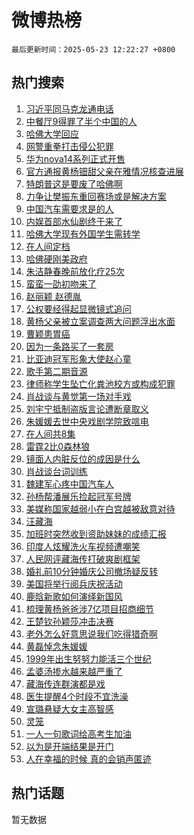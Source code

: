 # 微博热榜

`最后更新时间：2025-05-23 12:22:27 +0800`

## 热门搜索

1. [习近平同马克龙通电话](https://m.weibo.cn/search?containerid=100103type%3D1%26t%3D10%26q%3D%23%E4%B9%A0%E8%BF%91%E5%B9%B3%E5%90%8C%E9%A9%AC%E5%85%8B%E9%BE%99%E9%80%9A%E7%94%B5%E8%AF%9D%23&stream_entry_id=51&isnewpage=1&extparam=seat%3D1%26cate%3D10103%26dgr%3D0%26pos%3D0%26filter_type%3Drealtimehot%26stream_entry_id%3D51%26c_type%3D51%26q%3D%2523%25E4%25B9%25A0%25E8%25BF%2591%25E5%25B9%25B3%25E5%2590%258C%25E9%25A9%25AC%25E5%2585%258B%25E9%25BE%2599%25E9%2580%259A%25E7%2594%25B5%25E8%25AF%259D%2523%26display_time%3D1747974145%26pre_seqid%3D17479741457579234899271)
1. [中餐厅9得罪了半个中国的人](https://m.weibo.cn/search?containerid=100103type%3D1%26t%3D10%26q%3D%E4%B8%AD%E9%A4%90%E5%8E%859%E5%BE%97%E7%BD%AA%E4%BA%86%E5%8D%8A%E4%B8%AA%E4%B8%AD%E5%9B%BD%E7%9A%84%E4%BA%BA&stream_entry_id=31&isnewpage=1&extparam=seat%3D1%26cate%3D5001%26band_rank%3D1%26stream_entry_id%3D31%26realpos%3D1%26flag%3D1%26lcate%3D5001%26pos%3D0%26filter_type%3Drealtimehot%26dgr%3D0%26c_type%3D31%26q%3D%25E4%25B8%25AD%25E9%25A4%2590%25E5%258E%25859%25E5%25BE%2597%25E7%25BD%25AA%25E4%25BA%2586%25E5%258D%258A%25E4%25B8%25AA%25E4%25B8%25AD%25E5%259B%25BD%25E7%259A%2584%25E4%25BA%25BA%26display_time%3D1747974145%26pre_seqid%3D17479741457579234899271)
1. [哈佛大学回应](https://m.weibo.cn/search?containerid=100103type%3D1%26t%3D10%26q%3D%23%E5%93%88%E4%BD%9B%E5%A4%A7%E5%AD%A6%E5%9B%9E%E5%BA%94%23&stream_entry_id=31&isnewpage=1&extparam=seat%3D1%26cate%3D5001%26band_rank%3D2%26stream_entry_id%3D31%26realpos%3D2%26flag%3D2%26lcate%3D5001%26pos%3D1%26filter_type%3Drealtimehot%26dgr%3D0%26c_type%3D31%26q%3D%2523%25E5%2593%2588%25E4%25BD%259B%25E5%25A4%25A7%25E5%25AD%25A6%25E5%259B%259E%25E5%25BA%2594%2523%26display_time%3D1747974145%26pre_seqid%3D17479741457579234899271)
1. [网警重拳打击侵公犯罪](https://m.weibo.cn/search?containerid=100103type%3D1%26t%3D10%26q%3D%23%E7%BD%91%E8%AD%A6%E9%87%8D%E6%8B%B3%E6%89%93%E5%87%BB%E4%BE%B5%E5%85%AC%E7%8A%AF%E7%BD%AA%23&stream_entry_id=31&isnewpage=1&extparam=seat%3D1%26cate%3D5001%26band_rank%3D3%26stream_entry_id%3D31%26realpos%3D3%26flag%3D0%26lcate%3D5001%26pos%3D2%26filter_type%3Drealtimehot%26dgr%3D0%26c_type%3D31%26q%3D%2523%25E7%25BD%2591%25E8%25AD%25A6%25E9%2587%258D%25E6%258B%25B3%25E6%2589%2593%25E5%2587%25BB%25E4%25BE%25B5%25E5%2585%25AC%25E7%258A%25AF%25E7%25BD%25AA%2523%26display_time%3D1747974145%26pre_seqid%3D17479741457579234899271)
1. [华为nova14系列正式开售](https://m.weibo.cn/search?containerid=100103type%3D1%26t%3D10%26q%3D%23%E5%8D%8E%E4%B8%BAnova14%E7%B3%BB%E5%88%97%E6%AD%A3%E5%BC%8F%E5%BC%80%E5%94%AE%23&stream_entry_id=31&isnewpage=1&extparam=seat%3D1%26cate%3D5001%26band_rank%3D4%26adid%3D287283%26stream_entry_id%3D31%26is_ad_pos%3D1%26topic_ad%3D1%26lcate%3D5001%26pos%3D3%26filter_type%3Drealtimehot%26dgr%3D0%26c_type%3D31%26q%3D%2523%25E5%258D%258E%25E4%25B8%25BAnova14%25E7%25B3%25BB%25E5%2588%2597%25E6%25AD%25A3%25E5%25BC%258F%25E5%25BC%2580%25E5%2594%25AE%2523%26display_time%3D1747974145%26pre_seqid%3D17479741457579234899271)
1. [官方通报黄杨钿甜父亲在雅情况核查进展](https://m.weibo.cn/search?containerid=100103type%3D1%26t%3D10%26q%3D%23%E5%AE%98%E6%96%B9%E9%80%9A%E6%8A%A5%E9%BB%84%E6%9D%A8%E9%92%BF%E7%94%9C%E7%88%B6%E4%BA%B2%E5%9C%A8%E9%9B%85%E6%83%85%E5%86%B5%E6%A0%B8%E6%9F%A5%E8%BF%9B%E5%B1%95%23&stream_entry_id=31&isnewpage=1&extparam=seat%3D1%26cate%3D5001%26band_rank%3D4%26stream_entry_id%3D31%26realpos%3D4%26flag%3D16%26lcate%3D5001%26pos%3D4%26filter_type%3Drealtimehot%26dgr%3D0%26c_type%3D31%26q%3D%2523%25E5%25AE%2598%25E6%2596%25B9%25E9%2580%259A%25E6%258A%25A5%25E9%25BB%2584%25E6%259D%25A8%25E9%2592%25BF%25E7%2594%259C%25E7%2588%25B6%25E4%25BA%25B2%25E5%259C%25A8%25E9%259B%2585%25E6%2583%2585%25E5%2586%25B5%25E6%25A0%25B8%25E6%259F%25A5%25E8%25BF%259B%25E5%25B1%2595%2523%26display_time%3D1747974145%26pre_seqid%3D17479741457579234899271)
1. [特朗普这是要废了哈佛啊](https://m.weibo.cn/search?containerid=100103type%3D1%26t%3D10%26q%3D%23%E7%89%B9%E6%9C%97%E6%99%AE%E8%BF%99%E6%98%AF%E8%A6%81%E5%BA%9F%E4%BA%86%E5%93%88%E4%BD%9B%E5%95%8A%23&stream_entry_id=31&isnewpage=1&extparam=seat%3D1%26cate%3D5001%26band_rank%3D5%26stream_entry_id%3D31%26realpos%3D5%26flag%3D0%26lcate%3D5001%26pos%3D5%26filter_type%3Drealtimehot%26dgr%3D0%26c_type%3D31%26q%3D%2523%25E7%2589%25B9%25E6%259C%2597%25E6%2599%25AE%25E8%25BF%2599%25E6%2598%25AF%25E8%25A6%2581%25E5%25BA%259F%25E4%25BA%2586%25E5%2593%2588%25E4%25BD%259B%25E5%2595%258A%2523%26display_time%3D1747974145%26pre_seqid%3D17479741457579234899271)
1. [力争让樊振东重回赛场或是解决方案](https://m.weibo.cn/search?containerid=100103type%3D1%26t%3D10%26q%3D%23%E5%8A%9B%E4%BA%89%E8%AE%A9%E6%A8%8A%E6%8C%AF%E4%B8%9C%E9%87%8D%E5%9B%9E%E8%B5%9B%E5%9C%BA%E6%88%96%E6%98%AF%E8%A7%A3%E5%86%B3%E6%96%B9%E6%A1%88%23&stream_entry_id=31&isnewpage=1&extparam=seat%3D1%26cate%3D5001%26band_rank%3D6%26stream_entry_id%3D31%26realpos%3D6%26flag%3D0%26lcate%3D5001%26pos%3D6%26filter_type%3Drealtimehot%26dgr%3D0%26c_type%3D31%26q%3D%2523%25E5%258A%259B%25E4%25BA%2589%25E8%25AE%25A9%25E6%25A8%258A%25E6%258C%25AF%25E4%25B8%259C%25E9%2587%258D%25E5%259B%259E%25E8%25B5%259B%25E5%259C%25BA%25E6%2588%2596%25E6%2598%25AF%25E8%25A7%25A3%25E5%2586%25B3%25E6%2596%25B9%25E6%25A1%2588%2523%26display_time%3D1747974145%26pre_seqid%3D17479741457579234899271)
1. [中国汽车需要求是的人](https://m.weibo.cn/search?containerid=100103type%3D1%26t%3D10%26q%3D%23%E4%B8%AD%E5%9B%BD%E6%B1%BD%E8%BD%A6%E9%9C%80%E8%A6%81%E6%B1%82%E6%98%AF%E7%9A%84%E4%BA%BA%23&stream_entry_id=31&isnewpage=1&extparam=seat%3D1%26cate%3D5001%26band_rank%3D7%26adid%3D287331%26stream_entry_id%3D31%26is_ad_pos%3D1%26topic_ad%3D1%26lcate%3D5001%26pos%3D7%26filter_type%3Drealtimehot%26dgr%3D0%26c_type%3D31%26q%3D%2523%25E4%25B8%25AD%25E5%259B%25BD%25E6%25B1%25BD%25E8%25BD%25A6%25E9%259C%2580%25E8%25A6%2581%25E6%25B1%2582%25E6%2598%25AF%25E7%259A%2584%25E4%25BA%25BA%2523%26display_time%3D1747974145%26pre_seqid%3D17479741457579234899271)
1. [内娱首部水仙剧终于来了](https://m.weibo.cn/search?containerid=100103type%3D1%26t%3D10%26q%3D%E5%86%85%E5%A8%B1%E9%A6%96%E9%83%A8%E6%B0%B4%E4%BB%99%E5%89%A7%E7%BB%88%E4%BA%8E%E6%9D%A5%E4%BA%86&stream_entry_id=31&isnewpage=1&extparam=seat%3D1%26cate%3D5001%26band_rank%3D7%26stream_entry_id%3D31%26realpos%3D7%26flag%3D1%26lcate%3D5001%26pos%3D8%26filter_type%3Drealtimehot%26dgr%3D0%26c_type%3D31%26q%3D%25E5%2586%2585%25E5%25A8%25B1%25E9%25A6%2596%25E9%2583%25A8%25E6%25B0%25B4%25E4%25BB%2599%25E5%2589%25A7%25E7%25BB%2588%25E4%25BA%258E%25E6%259D%25A5%25E4%25BA%2586%26display_time%3D1747974145%26pre_seqid%3D17479741457579234899271)
1. [哈佛大学现有外国学生需转学](https://m.weibo.cn/search?containerid=100103type%3D1%26t%3D10%26q%3D%23%E5%93%88%E4%BD%9B%E5%A4%A7%E5%AD%A6%E7%8E%B0%E6%9C%89%E5%A4%96%E5%9B%BD%E5%AD%A6%E7%94%9F%E9%9C%80%E8%BD%AC%E5%AD%A6%23&stream_entry_id=31&isnewpage=1&extparam=seat%3D1%26cate%3D5001%26band_rank%3D8%26stream_entry_id%3D31%26realpos%3D8%26flag%3D0%26lcate%3D5001%26pos%3D9%26filter_type%3Drealtimehot%26dgr%3D0%26c_type%3D31%26q%3D%2523%25E5%2593%2588%25E4%25BD%259B%25E5%25A4%25A7%25E5%25AD%25A6%25E7%258E%25B0%25E6%259C%2589%25E5%25A4%2596%25E5%259B%25BD%25E5%25AD%25A6%25E7%2594%259F%25E9%259C%2580%25E8%25BD%25AC%25E5%25AD%25A6%2523%26display_time%3D1747974145%26pre_seqid%3D17479741457579234899271)
1. [在人间定档](https://m.weibo.cn/search?containerid=100103type%3D1%26t%3D10%26q%3D%23%E5%9C%A8%E4%BA%BA%E9%97%B4%E5%AE%9A%E6%A1%A3%23&stream_entry_id=31&isnewpage=1&extparam=seat%3D1%26cate%3D5001%26band_rank%3D9%26stream_entry_id%3D31%26realpos%3D9%26flag%3D16%26lcate%3D5001%26pos%3D10%26filter_type%3Drealtimehot%26dgr%3D0%26c_type%3D31%26q%3D%2523%25E5%259C%25A8%25E4%25BA%25BA%25E9%2597%25B4%25E5%25AE%259A%25E6%25A1%25A3%2523%26display_time%3D1747974145%26pre_seqid%3D17479741457579234899271)
1. [哈佛硬刚美政府](https://m.weibo.cn/search?containerid=100103type%3D1%26t%3D10%26q%3D%23%E5%93%88%E4%BD%9B%E7%A1%AC%E5%88%9A%E7%BE%8E%E6%94%BF%E5%BA%9C%23&stream_entry_id=31&isnewpage=1&extparam=seat%3D1%26cate%3D5001%26band_rank%3D10%26stream_entry_id%3D31%26realpos%3D10%26flag%3D1%26lcate%3D5001%26pos%3D11%26filter_type%3Drealtimehot%26dgr%3D0%26c_type%3D31%26q%3D%2523%25E5%2593%2588%25E4%25BD%259B%25E7%25A1%25AC%25E5%2588%259A%25E7%25BE%258E%25E6%2594%25BF%25E5%25BA%259C%2523%26display_time%3D1747974145%26pre_seqid%3D17479741457579234899271)
1. [朱洁静春晚前放化疗25次](https://m.weibo.cn/search?containerid=100103type%3D1%26t%3D10%26q%3D%E6%9C%B1%E6%B4%81%E9%9D%99%E6%98%A5%E6%99%9A%E5%89%8D%E6%94%BE%E5%8C%96%E7%96%9725%E6%AC%A1&stream_entry_id=31&isnewpage=1&extparam=seat%3D1%26cate%3D5001%26band_rank%3D11%26stream_entry_id%3D31%26realpos%3D11%26flag%3D1%26lcate%3D5001%26pos%3D12%26filter_type%3Drealtimehot%26dgr%3D0%26c_type%3D31%26q%3D%25E6%259C%25B1%25E6%25B4%2581%25E9%259D%2599%25E6%2598%25A5%25E6%2599%259A%25E5%2589%258D%25E6%2594%25BE%25E5%258C%2596%25E7%2596%259725%25E6%25AC%25A1%26display_time%3D1747974145%26pre_seqid%3D17479741457579234899271)
1. [蛮蛮一劭初吻来了](https://m.weibo.cn/search?containerid=100103type%3D1%26t%3D10%26q%3D%E8%9B%AE%E8%9B%AE%E4%B8%80%E5%8A%AD%E5%88%9D%E5%90%BB%E6%9D%A5%E4%BA%86&stream_entry_id=31&isnewpage=1&extparam=seat%3D1%26cate%3D5001%26band_rank%3D12%26stream_entry_id%3D31%26realpos%3D12%26flag%3D1%26lcate%3D5001%26pos%3D13%26filter_type%3Drealtimehot%26dgr%3D0%26c_type%3D31%26q%3D%25E8%259B%25AE%25E8%259B%25AE%25E4%25B8%2580%25E5%258A%25AD%25E5%2588%259D%25E5%2590%25BB%25E6%259D%25A5%25E4%25BA%2586%26display_time%3D1747974145%26pre_seqid%3D17479741457579234899271)
1. [赵丽颖 赵德胤](https://m.weibo.cn/search?containerid=100103type%3D1%26t%3D10%26q%3D%E8%B5%B5%E4%B8%BD%E9%A2%96+%E8%B5%B5%E5%BE%B7%E8%83%A4&stream_entry_id=31&isnewpage=1&extparam=seat%3D1%26cate%3D5001%26band_rank%3D13%26stream_entry_id%3D31%26realpos%3D13%26flag%3D0%26lcate%3D5001%26pos%3D14%26filter_type%3Drealtimehot%26dgr%3D0%26c_type%3D31%26q%3D%25E8%25B5%25B5%25E4%25B8%25BD%25E9%25A2%2596%2520%25E8%25B5%25B5%25E5%25BE%25B7%25E8%2583%25A4%26display_time%3D1747974145%26pre_seqid%3D17479741457579234899271)
1. [公权要经得起显微镜式追问](https://m.weibo.cn/search?containerid=100103type%3D1%26t%3D10%26q%3D%23%E5%85%AC%E6%9D%83%E8%A6%81%E7%BB%8F%E5%BE%97%E8%B5%B7%E6%98%BE%E5%BE%AE%E9%95%9C%E5%BC%8F%E8%BF%BD%E9%97%AE%23&stream_entry_id=31&isnewpage=1&extparam=seat%3D1%26cate%3D5001%26band_rank%3D14%26stream_entry_id%3D31%26realpos%3D14%26flag%3D1%26lcate%3D5001%26pos%3D15%26filter_type%3Drealtimehot%26dgr%3D0%26c_type%3D31%26q%3D%2523%25E5%2585%25AC%25E6%259D%2583%25E8%25A6%2581%25E7%25BB%258F%25E5%25BE%2597%25E8%25B5%25B7%25E6%2598%25BE%25E5%25BE%25AE%25E9%2595%259C%25E5%25BC%258F%25E8%25BF%25BD%25E9%2597%25AE%2523%26display_time%3D1747974145%26pre_seqid%3D17479741457579234899271)
1. [黄杨父亲被立案调查两大问题浮出水面](https://m.weibo.cn/search?containerid=100103type%3D1%26t%3D10%26q%3D%23%E9%BB%84%E6%9D%A8%E7%88%B6%E4%BA%B2%E8%A2%AB%E7%AB%8B%E6%A1%88%E8%B0%83%E6%9F%A5%E4%B8%A4%E5%A4%A7%E9%97%AE%E9%A2%98%E6%B5%AE%E5%87%BA%E6%B0%B4%E9%9D%A2%23&stream_entry_id=31&isnewpage=1&extparam=seat%3D1%26cate%3D5001%26band_rank%3D15%26stream_entry_id%3D31%26realpos%3D15%26flag%3D1%26lcate%3D5001%26pos%3D16%26filter_type%3Drealtimehot%26dgr%3D0%26c_type%3D31%26q%3D%2523%25E9%25BB%2584%25E6%259D%25A8%25E7%2588%25B6%25E4%25BA%25B2%25E8%25A2%25AB%25E7%25AB%258B%25E6%25A1%2588%25E8%25B0%2583%25E6%259F%25A5%25E4%25B8%25A4%25E5%25A4%25A7%25E9%2597%25AE%25E9%25A2%2598%25E6%25B5%25AE%25E5%2587%25BA%25E6%25B0%25B4%25E9%259D%25A2%2523%26display_time%3D1747974145%26pre_seqid%3D17479741457579234899271)
1. [曹颖患胃癌](https://m.weibo.cn/search?containerid=100103type%3D1%26t%3D10%26q%3D%23%E6%9B%B9%E9%A2%96%E6%82%A3%E8%83%83%E7%99%8C%23&stream_entry_id=31&isnewpage=1&extparam=seat%3D1%26cate%3D5001%26band_rank%3D16%26stream_entry_id%3D31%26realpos%3D16%26flag%3D2%26lcate%3D5001%26pos%3D17%26filter_type%3Drealtimehot%26dgr%3D0%26c_type%3D31%26q%3D%2523%25E6%259B%25B9%25E9%25A2%2596%25E6%2582%25A3%25E8%2583%2583%25E7%2599%258C%2523%26display_time%3D1747974145%26pre_seqid%3D17479741457579234899271)
1. [因为一条路买了一套房](https://m.weibo.cn/search?containerid=100103type%3D1%26t%3D10%26q%3D%E5%9B%A0%E4%B8%BA%E4%B8%80%E6%9D%A1%E8%B7%AF%E4%B9%B0%E4%BA%86%E4%B8%80%E5%A5%97%E6%88%BF&stream_entry_id=31&isnewpage=1&extparam=seat%3D1%26cate%3D5001%26band_rank%3D17%26stream_entry_id%3D31%26realpos%3D17%26flag%3D0%26lcate%3D5001%26pos%3D18%26filter_type%3Drealtimehot%26dgr%3D0%26c_type%3D31%26q%3D%25E5%259B%25A0%25E4%25B8%25BA%25E4%25B8%2580%25E6%259D%25A1%25E8%25B7%25AF%25E4%25B9%25B0%25E4%25BA%2586%25E4%25B8%2580%25E5%25A5%2597%25E6%2588%25BF%26display_time%3D1747974145%26pre_seqid%3D17479741457579234899271)
1. [比亚迪冠军形象大使赵心童](https://m.weibo.cn/search?containerid=100103type%3D1%26t%3D10%26q%3D%23%E6%AF%94%E4%BA%9A%E8%BF%AA%E5%86%A0%E5%86%9B%E5%BD%A2%E8%B1%A1%E5%A4%A7%E4%BD%BF%E8%B5%B5%E5%BF%83%E7%AB%A5%23&stream_entry_id=31&isnewpage=1&extparam=seat%3D1%26cate%3D5001%26band_rank%3D18%26stream_entry_id%3D31%26realpos%3D18%26flag%3D1%26lcate%3D5001%26pos%3D19%26filter_type%3Drealtimehot%26dgr%3D0%26c_type%3D31%26q%3D%2523%25E6%25AF%2594%25E4%25BA%259A%25E8%25BF%25AA%25E5%2586%25A0%25E5%2586%259B%25E5%25BD%25A2%25E8%25B1%25A1%25E5%25A4%25A7%25E4%25BD%25BF%25E8%25B5%25B5%25E5%25BF%2583%25E7%25AB%25A5%2523%26display_time%3D1747974145%26pre_seqid%3D17479741457579234899271)
1. [歌手第二期音源](https://m.weibo.cn/search?containerid=100103type%3D1%26t%3D10%26q%3D%23%E6%AD%8C%E6%89%8B%E7%AC%AC%E4%BA%8C%E6%9C%9F%E9%9F%B3%E6%BA%90%23&stream_entry_id=31&isnewpage=1&extparam=seat%3D1%26cate%3D5001%26band_rank%3D19%26stream_entry_id%3D31%26realpos%3D19%26flag%3D1%26lcate%3D5001%26pos%3D20%26filter_type%3Drealtimehot%26dgr%3D0%26c_type%3D31%26q%3D%2523%25E6%25AD%258C%25E6%2589%258B%25E7%25AC%25AC%25E4%25BA%258C%25E6%259C%259F%25E9%259F%25B3%25E6%25BA%2590%2523%26display_time%3D1747974145%26pre_seqid%3D17479741457579234899271)
1. [律师称学生坠亡化粪池校方或构成犯罪](https://m.weibo.cn/search?containerid=100103type%3D1%26t%3D10%26q%3D%23%E5%BE%8B%E5%B8%88%E7%A7%B0%E5%AD%A6%E7%94%9F%E5%9D%A0%E4%BA%A1%E5%8C%96%E7%B2%AA%E6%B1%A0%E6%A0%A1%E6%96%B9%E6%88%96%E6%9E%84%E6%88%90%E7%8A%AF%E7%BD%AA%23&stream_entry_id=31&isnewpage=1&extparam=seat%3D1%26cate%3D5001%26band_rank%3D20%26stream_entry_id%3D31%26realpos%3D20%26flag%3D1%26lcate%3D5001%26pos%3D21%26filter_type%3Drealtimehot%26dgr%3D0%26c_type%3D31%26q%3D%2523%25E5%25BE%258B%25E5%25B8%2588%25E7%25A7%25B0%25E5%25AD%25A6%25E7%2594%259F%25E5%259D%25A0%25E4%25BA%25A1%25E5%258C%2596%25E7%25B2%25AA%25E6%25B1%25A0%25E6%25A0%25A1%25E6%2596%25B9%25E6%2588%2596%25E6%259E%2584%25E6%2588%2590%25E7%258A%25AF%25E7%25BD%25AA%2523%26display_time%3D1747974145%26pre_seqid%3D17479741457579234899271)
1. [肖战谈与黄觉第一场对手戏](https://m.weibo.cn/search?containerid=100103type%3D1%26t%3D10%26q%3D%23%E8%82%96%E6%88%98%E8%B0%88%E4%B8%8E%E9%BB%84%E8%A7%89%E7%AC%AC%E4%B8%80%E5%9C%BA%E5%AF%B9%E6%89%8B%E6%88%8F%23&stream_entry_id=31&isnewpage=1&extparam=seat%3D1%26cate%3D5001%26band_rank%3D21%26stream_entry_id%3D31%26realpos%3D21%26flag%3D1%26lcate%3D5001%26pos%3D22%26filter_type%3Drealtimehot%26dgr%3D0%26c_type%3D31%26q%3D%2523%25E8%2582%2596%25E6%2588%2598%25E8%25B0%2588%25E4%25B8%258E%25E9%25BB%2584%25E8%25A7%2589%25E7%25AC%25AC%25E4%25B8%2580%25E5%259C%25BA%25E5%25AF%25B9%25E6%2589%258B%25E6%2588%258F%2523%26display_time%3D1747974145%26pre_seqid%3D17479741457579234899271)
1. [刘宇宁抵制盗版言论遭断章取义](https://m.weibo.cn/search?containerid=100103type%3D1%26t%3D10%26q%3D%23%E5%88%98%E5%AE%87%E5%AE%81%E6%8A%B5%E5%88%B6%E7%9B%97%E7%89%88%E8%A8%80%E8%AE%BA%E9%81%AD%E6%96%AD%E7%AB%A0%E5%8F%96%E4%B9%89%23&stream_entry_id=31&isnewpage=1&extparam=seat%3D1%26cate%3D5001%26band_rank%3D22%26stream_entry_id%3D31%26realpos%3D22%26flag%3D1%26lcate%3D5001%26pos%3D23%26filter_type%3Drealtimehot%26dgr%3D0%26c_type%3D31%26q%3D%2523%25E5%2588%2598%25E5%25AE%2587%25E5%25AE%2581%25E6%258A%25B5%25E5%2588%25B6%25E7%259B%2597%25E7%2589%2588%25E8%25A8%2580%25E8%25AE%25BA%25E9%2581%25AD%25E6%2596%25AD%25E7%25AB%25A0%25E5%258F%2596%25E4%25B9%2589%2523%26display_time%3D1747974145%26pre_seqid%3D17479741457579234899271)
1. [朱媛媛去世中央戏剧学院致唁电](https://m.weibo.cn/search?containerid=100103type%3D1%26t%3D10%26q%3D%23%E6%9C%B1%E5%AA%9B%E5%AA%9B%E5%8E%BB%E4%B8%96%E4%B8%AD%E5%A4%AE%E6%88%8F%E5%89%A7%E5%AD%A6%E9%99%A2%E8%87%B4%E5%94%81%E7%94%B5%23&stream_entry_id=31&isnewpage=1&extparam=seat%3D1%26cate%3D5001%26band_rank%3D23%26stream_entry_id%3D31%26realpos%3D23%26flag%3D2%26lcate%3D5001%26pos%3D24%26filter_type%3Drealtimehot%26dgr%3D0%26c_type%3D31%26q%3D%2523%25E6%259C%25B1%25E5%25AA%259B%25E5%25AA%259B%25E5%258E%25BB%25E4%25B8%2596%25E4%25B8%25AD%25E5%25A4%25AE%25E6%2588%258F%25E5%2589%25A7%25E5%25AD%25A6%25E9%2599%25A2%25E8%2587%25B4%25E5%2594%2581%25E7%2594%25B5%2523%26display_time%3D1747974145%26pre_seqid%3D17479741457579234899271)
1. [在人间共8集](https://m.weibo.cn/search?containerid=100103type%3D1%26t%3D10%26q%3D%23%E5%9C%A8%E4%BA%BA%E9%97%B4%E5%85%B18%E9%9B%86%23&stream_entry_id=31&isnewpage=1&extparam=seat%3D1%26cate%3D5001%26band_rank%3D24%26stream_entry_id%3D31%26realpos%3D24%26flag%3D1%26lcate%3D5001%26pos%3D25%26filter_type%3Drealtimehot%26dgr%3D0%26c_type%3D31%26q%3D%2523%25E5%259C%25A8%25E4%25BA%25BA%25E9%2597%25B4%25E5%2585%25B18%25E9%259B%2586%2523%26display_time%3D1747974145%26pre_seqid%3D17479741457579234899271)
1. [雷霆2比0森林狼](https://m.weibo.cn/search?containerid=100103type%3D1%26t%3D10%26q%3D%23%E9%9B%B7%E9%9C%862%E6%AF%940%E6%A3%AE%E6%9E%97%E7%8B%BC%23&stream_entry_id=31&isnewpage=1&extparam=seat%3D1%26cate%3D5001%26band_rank%3D25%26stream_entry_id%3D31%26realpos%3D25%26flag%3D1%26lcate%3D5001%26pos%3D26%26filter_type%3Drealtimehot%26dgr%3D0%26c_type%3D31%26q%3D%2523%25E9%259B%25B7%25E9%259C%25862%25E6%25AF%25940%25E6%25A3%25AE%25E6%259E%2597%25E7%258B%25BC%2523%26display_time%3D1747974145%26pre_seqid%3D17479741457579234899271)
1. [镜面人内脏反位的成因是什么](https://m.weibo.cn/search?containerid=100103type%3D1%26t%3D10%26q%3D%E9%95%9C%E9%9D%A2%E4%BA%BA%E5%86%85%E8%84%8F%E5%8F%8D%E4%BD%8D%E7%9A%84%E6%88%90%E5%9B%A0%E6%98%AF%E4%BB%80%E4%B9%88&stream_entry_id=31&isnewpage=1&extparam=seat%3D1%26cate%3D5001%26band_rank%3D26%26stream_entry_id%3D31%26realpos%3D26%26flag%3D1%26is_ai_ask%3D1%26lcate%3D5001%26pos%3D27%26filter_type%3Drealtimehot%26dgr%3D0%26c_type%3D31%26q%3D%25E9%2595%259C%25E9%259D%25A2%25E4%25BA%25BA%25E5%2586%2585%25E8%2584%258F%25E5%258F%258D%25E4%25BD%258D%25E7%259A%2584%25E6%2588%2590%25E5%259B%25A0%25E6%2598%25AF%25E4%25BB%2580%25E4%25B9%2588%26display_time%3D1747974145%26pre_seqid%3D17479741457579234899271)
1. [肖战谈台词训练](https://m.weibo.cn/search?containerid=100103type%3D1%26t%3D10%26q%3D%23%E8%82%96%E6%88%98%E8%B0%88%E5%8F%B0%E8%AF%8D%E8%AE%AD%E7%BB%83%23&stream_entry_id=31&isnewpage=1&extparam=seat%3D1%26cate%3D5001%26band_rank%3D27%26stream_entry_id%3D31%26realpos%3D27%26flag%3D1%26lcate%3D5001%26pos%3D28%26filter_type%3Drealtimehot%26dgr%3D0%26c_type%3D31%26q%3D%2523%25E8%2582%2596%25E6%2588%2598%25E8%25B0%2588%25E5%258F%25B0%25E8%25AF%258D%25E8%25AE%25AD%25E7%25BB%2583%2523%26display_time%3D1747974145%26pre_seqid%3D17479741457579234899271)
1. [魏建军心疼中国汽车人](https://m.weibo.cn/search?containerid=100103type%3D1%26t%3D10%26q%3D%23%E9%AD%8F%E5%BB%BA%E5%86%9B%E5%BF%83%E7%96%BC%E4%B8%AD%E5%9B%BD%E6%B1%BD%E8%BD%A6%E4%BA%BA%23&stream_entry_id=31&isnewpage=1&extparam=seat%3D1%26cate%3D5001%26band_rank%3D28%26stream_entry_id%3D31%26realpos%3D28%26flag%3D1%26lcate%3D5001%26pos%3D29%26filter_type%3Drealtimehot%26dgr%3D0%26c_type%3D31%26q%3D%2523%25E9%25AD%258F%25E5%25BB%25BA%25E5%2586%259B%25E5%25BF%2583%25E7%2596%25BC%25E4%25B8%25AD%25E5%259B%25BD%25E6%25B1%25BD%25E8%25BD%25A6%25E4%25BA%25BA%2523%26display_time%3D1747974145%26pre_seqid%3D17479741457579234899271)
1. [孙杨帮潘展乐捡起冠军号牌](https://m.weibo.cn/search?containerid=100103type%3D1%26t%3D10%26q%3D%23%E5%AD%99%E6%9D%A8%E5%B8%AE%E6%BD%98%E5%B1%95%E4%B9%90%E6%8D%A1%E8%B5%B7%E5%86%A0%E5%86%9B%E5%8F%B7%E7%89%8C%23&stream_entry_id=31&isnewpage=1&extparam=seat%3D1%26cate%3D5001%26band_rank%3D29%26stream_entry_id%3D31%26realpos%3D29%26flag%3D1%26lcate%3D5001%26pos%3D30%26filter_type%3Drealtimehot%26dgr%3D0%26c_type%3D31%26q%3D%2523%25E5%25AD%2599%25E6%259D%25A8%25E5%25B8%25AE%25E6%25BD%2598%25E5%25B1%2595%25E4%25B9%2590%25E6%258D%25A1%25E8%25B5%25B7%25E5%2586%25A0%25E5%2586%259B%25E5%258F%25B7%25E7%2589%258C%2523%26display_time%3D1747974145%26pre_seqid%3D17479741457579234899271)
1. [美媒称国家越弱小在白宫越被敌意对待](https://m.weibo.cn/search?containerid=100103type%3D1%26t%3D10%26q%3D%E7%BE%8E%E5%AA%92%E7%A7%B0%E5%9B%BD%E5%AE%B6%E8%B6%8A%E5%BC%B1%E5%B0%8F%E5%9C%A8%E7%99%BD%E5%AE%AB%E8%B6%8A%E8%A2%AB%E6%95%8C%E6%84%8F%E5%AF%B9%E5%BE%85&stream_entry_id=31&isnewpage=1&extparam=seat%3D1%26cate%3D5001%26band_rank%3D30%26stream_entry_id%3D31%26realpos%3D30%26flag%3D1%26lcate%3D5001%26pos%3D31%26filter_type%3Drealtimehot%26dgr%3D0%26c_type%3D31%26q%3D%25E7%25BE%258E%25E5%25AA%2592%25E7%25A7%25B0%25E5%259B%25BD%25E5%25AE%25B6%25E8%25B6%258A%25E5%25BC%25B1%25E5%25B0%258F%25E5%259C%25A8%25E7%2599%25BD%25E5%25AE%25AB%25E8%25B6%258A%25E8%25A2%25AB%25E6%2595%258C%25E6%2584%258F%25E5%25AF%25B9%25E5%25BE%2585%26display_time%3D1747974145%26pre_seqid%3D17479741457579234899271)
1. [汪藏海](https://m.weibo.cn/search?containerid=100103type%3D1%26t%3D10%26q%3D%E6%B1%AA%E8%97%8F%E6%B5%B7&stream_entry_id=31&isnewpage=1&extparam=seat%3D1%26cate%3D5001%26band_rank%3D31%26stream_entry_id%3D31%26realpos%3D31%26flag%3D0%26lcate%3D5001%26pos%3D32%26filter_type%3Drealtimehot%26dgr%3D0%26c_type%3D31%26q%3D%25E6%25B1%25AA%25E8%2597%258F%25E6%25B5%25B7%26display_time%3D1747974145%26pre_seqid%3D17479741457579234899271)
1. [加班时突然收到资助妹妹的成绩汇报](https://m.weibo.cn/search?containerid=100103type%3D1%26t%3D10%26q%3D%E5%8A%A0%E7%8F%AD%E6%97%B6%E7%AA%81%E7%84%B6%E6%94%B6%E5%88%B0%E8%B5%84%E5%8A%A9%E5%A6%B9%E5%A6%B9%E7%9A%84%E6%88%90%E7%BB%A9%E6%B1%87%E6%8A%A5&stream_entry_id=31&isnewpage=1&extparam=seat%3D1%26cate%3D5001%26band_rank%3D32%26stream_entry_id%3D31%26realpos%3D32%26flag%3D1%26lcate%3D5001%26pos%3D33%26filter_type%3Drealtimehot%26dgr%3D0%26c_type%3D31%26q%3D%25E5%258A%25A0%25E7%258F%25AD%25E6%2597%25B6%25E7%25AA%2581%25E7%2584%25B6%25E6%2594%25B6%25E5%2588%25B0%25E8%25B5%2584%25E5%258A%25A9%25E5%25A6%25B9%25E5%25A6%25B9%25E7%259A%2584%25E6%2588%2590%25E7%25BB%25A9%25E6%25B1%2587%25E6%258A%25A5%26display_time%3D1747974145%26pre_seqid%3D17479741457579234899271)
1. [印度人炫耀洗火车视频遭嘲笑](https://m.weibo.cn/search?containerid=100103type%3D1%26t%3D10%26q%3D%E5%8D%B0%E5%BA%A6%E4%BA%BA%E7%82%AB%E8%80%80%E6%B4%97%E7%81%AB%E8%BD%A6%E8%A7%86%E9%A2%91%E9%81%AD%E5%98%B2%E7%AC%91&stream_entry_id=31&isnewpage=1&extparam=seat%3D1%26cate%3D5001%26band_rank%3D33%26stream_entry_id%3D31%26realpos%3D33%26flag%3D1%26lcate%3D5001%26pos%3D34%26filter_type%3Drealtimehot%26dgr%3D0%26c_type%3D31%26q%3D%25E5%258D%25B0%25E5%25BA%25A6%25E4%25BA%25BA%25E7%2582%25AB%25E8%2580%2580%25E6%25B4%2597%25E7%2581%25AB%25E8%25BD%25A6%25E8%25A7%2586%25E9%25A2%2591%25E9%2581%25AD%25E5%2598%25B2%25E7%25AC%2591%26display_time%3D1747974145%26pre_seqid%3D17479741457579234899271)
1. [人民网评藏海传打破爽剧框架](https://m.weibo.cn/search?containerid=100103type%3D1%26t%3D10%26q%3D%23%E4%BA%BA%E6%B0%91%E7%BD%91%E8%AF%84%E8%97%8F%E6%B5%B7%E4%BC%A0%E6%89%93%E7%A0%B4%E7%88%BD%E5%89%A7%E6%A1%86%E6%9E%B6%23&stream_entry_id=31&isnewpage=1&extparam=seat%3D1%26cate%3D5001%26band_rank%3D34%26stream_entry_id%3D31%26realpos%3D34%26flag%3D1%26lcate%3D5001%26pos%3D35%26filter_type%3Drealtimehot%26dgr%3D0%26c_type%3D31%26q%3D%2523%25E4%25BA%25BA%25E6%25B0%2591%25E7%25BD%2591%25E8%25AF%2584%25E8%2597%258F%25E6%25B5%25B7%25E4%25BC%25A0%25E6%2589%2593%25E7%25A0%25B4%25E7%2588%25BD%25E5%2589%25A7%25E6%25A1%2586%25E6%259E%25B6%2523%26display_time%3D1747974145%26pre_seqid%3D17479741457579234899271)
1. [婚礼前10分钟婚庆公司撤场疑反转](https://m.weibo.cn/search?containerid=100103type%3D1%26t%3D10%26q%3D%E5%A9%9A%E7%A4%BC%E5%89%8D10%E5%88%86%E9%92%9F%E5%A9%9A%E5%BA%86%E5%85%AC%E5%8F%B8%E6%92%A4%E5%9C%BA%E7%96%91%E5%8F%8D%E8%BD%AC&stream_entry_id=31&isnewpage=1&extparam=seat%3D1%26cate%3D5001%26band_rank%3D35%26stream_entry_id%3D31%26realpos%3D35%26flag%3D1%26lcate%3D5001%26pos%3D36%26filter_type%3Drealtimehot%26dgr%3D0%26c_type%3D31%26q%3D%25E5%25A9%259A%25E7%25A4%25BC%25E5%2589%258D10%25E5%2588%2586%25E9%2592%259F%25E5%25A9%259A%25E5%25BA%2586%25E5%2585%25AC%25E5%258F%25B8%25E6%2592%25A4%25E5%259C%25BA%25E7%2596%2591%25E5%258F%258D%25E8%25BD%25AC%26display_time%3D1747974145%26pre_seqid%3D17479741457579234899271)
1. [美国将举行阅兵庆祝活动](https://m.weibo.cn/search?containerid=100103type%3D1%26t%3D10%26q%3D%E7%BE%8E%E5%9B%BD%E5%B0%86%E4%B8%BE%E8%A1%8C%E9%98%85%E5%85%B5%E5%BA%86%E7%A5%9D%E6%B4%BB%E5%8A%A8&stream_entry_id=31&isnewpage=1&extparam=seat%3D1%26cate%3D5001%26band_rank%3D36%26stream_entry_id%3D31%26realpos%3D36%26flag%3D1%26lcate%3D5001%26pos%3D37%26filter_type%3Drealtimehot%26dgr%3D0%26c_type%3D31%26q%3D%25E7%25BE%258E%25E5%259B%25BD%25E5%25B0%2586%25E4%25B8%25BE%25E8%25A1%258C%25E9%2598%2585%25E5%2585%25B5%25E5%25BA%2586%25E7%25A5%259D%25E6%25B4%25BB%25E5%258A%25A8%26display_time%3D1747974145%26pre_seqid%3D17479741457579234899271)
1. [鹿晗新歌如何演绎新国风](https://m.weibo.cn/search?containerid=100103type%3D1%26t%3D10%26q%3D%E9%B9%BF%E6%99%97%E6%96%B0%E6%AD%8C%E5%A6%82%E4%BD%95%E6%BC%94%E7%BB%8E%E6%96%B0%E5%9B%BD%E9%A3%8E&stream_entry_id=31&isnewpage=1&extparam=seat%3D1%26cate%3D5001%26band_rank%3D37%26stream_entry_id%3D31%26realpos%3D37%26flag%3D1%26is_ai_ask%3D1%26lcate%3D5001%26pos%3D38%26filter_type%3Drealtimehot%26dgr%3D0%26c_type%3D31%26q%3D%25E9%25B9%25BF%25E6%2599%2597%25E6%2596%25B0%25E6%25AD%258C%25E5%25A6%2582%25E4%25BD%2595%25E6%25BC%2594%25E7%25BB%258E%25E6%2596%25B0%25E5%259B%25BD%25E9%25A3%258E%26display_time%3D1747974145%26pre_seqid%3D17479741457579234899271)
1. [梳理黄杨爸爸涉7亿项目招商细节](https://m.weibo.cn/search?containerid=100103type%3D1%26t%3D10%26q%3D%23%E6%A2%B3%E7%90%86%E9%BB%84%E6%9D%A8%E7%88%B8%E7%88%B8%E6%B6%897%E4%BA%BF%E9%A1%B9%E7%9B%AE%E6%8B%9B%E5%95%86%E7%BB%86%E8%8A%82%23&stream_entry_id=31&isnewpage=1&extparam=seat%3D1%26cate%3D5001%26band_rank%3D38%26stream_entry_id%3D31%26realpos%3D38%26flag%3D1%26lcate%3D5001%26pos%3D39%26filter_type%3Drealtimehot%26dgr%3D0%26c_type%3D31%26q%3D%2523%25E6%25A2%25B3%25E7%2590%2586%25E9%25BB%2584%25E6%259D%25A8%25E7%2588%25B8%25E7%2588%25B8%25E6%25B6%25897%25E4%25BA%25BF%25E9%25A1%25B9%25E7%259B%25AE%25E6%258B%259B%25E5%2595%2586%25E7%25BB%2586%25E8%258A%2582%2523%26display_time%3D1747974145%26pre_seqid%3D17479741457579234899271)
1. [王楚钦孙颖莎冲击决赛](https://m.weibo.cn/search?containerid=100103type%3D1%26t%3D10%26q%3D%23%E7%8E%8B%E6%A5%9A%E9%92%A6%E5%AD%99%E9%A2%96%E8%8E%8E%E5%86%B2%E5%87%BB%E5%86%B3%E8%B5%9B%23&stream_entry_id=31&isnewpage=1&extparam=seat%3D1%26cate%3D5001%26band_rank%3D39%26stream_entry_id%3D31%26realpos%3D39%26flag%3D0%26lcate%3D5001%26pos%3D40%26filter_type%3Drealtimehot%26dgr%3D0%26c_type%3D31%26q%3D%2523%25E7%258E%258B%25E6%25A5%259A%25E9%2592%25A6%25E5%25AD%2599%25E9%25A2%2596%25E8%258E%258E%25E5%2586%25B2%25E5%2587%25BB%25E5%2586%25B3%25E8%25B5%259B%2523%26display_time%3D1747974145%26pre_seqid%3D17479741457579234899271)
1. [老外怎么好意思说我们吃得猎奇啊](https://m.weibo.cn/search?containerid=100103type%3D1%26t%3D10%26q%3D%E8%80%81%E5%A4%96%E6%80%8E%E4%B9%88%E5%A5%BD%E6%84%8F%E6%80%9D%E8%AF%B4%E6%88%91%E4%BB%AC%E5%90%83%E5%BE%97%E7%8C%8E%E5%A5%87%E5%95%8A&stream_entry_id=31&isnewpage=1&extparam=seat%3D1%26cate%3D5001%26band_rank%3D40%26stream_entry_id%3D31%26realpos%3D40%26flag%3D1%26lcate%3D5001%26pos%3D41%26filter_type%3Drealtimehot%26dgr%3D0%26c_type%3D31%26q%3D%25E8%2580%2581%25E5%25A4%2596%25E6%2580%258E%25E4%25B9%2588%25E5%25A5%25BD%25E6%2584%258F%25E6%2580%259D%25E8%25AF%25B4%25E6%2588%2591%25E4%25BB%25AC%25E5%2590%2583%25E5%25BE%2597%25E7%258C%258E%25E5%25A5%2587%25E5%2595%258A%26display_time%3D1747974145%26pre_seqid%3D17479741457579234899271)
1. [黄磊悼念朱媛媛](https://m.weibo.cn/search?containerid=100103type%3D1%26t%3D10%26q%3D%23%E9%BB%84%E7%A3%8A%E6%82%BC%E5%BF%B5%E6%9C%B1%E5%AA%9B%E5%AA%9B%23&stream_entry_id=31&isnewpage=1&extparam=seat%3D1%26cate%3D5001%26band_rank%3D41%26stream_entry_id%3D31%26realpos%3D41%26flag%3D0%26lcate%3D5001%26pos%3D42%26filter_type%3Drealtimehot%26dgr%3D0%26c_type%3D31%26q%3D%2523%25E9%25BB%2584%25E7%25A3%258A%25E6%2582%25BC%25E5%25BF%25B5%25E6%259C%25B1%25E5%25AA%259B%25E5%25AA%259B%2523%26display_time%3D1747974145%26pre_seqid%3D17479741457579234899271)
1. [1999年出生努努力能活三个世纪](https://m.weibo.cn/search?containerid=100103type%3D1%26t%3D10%26q%3D1999%E5%B9%B4%E5%87%BA%E7%94%9F%E5%8A%AA%E5%8A%AA%E5%8A%9B%E8%83%BD%E6%B4%BB%E4%B8%89%E4%B8%AA%E4%B8%96%E7%BA%AA&stream_entry_id=31&isnewpage=1&extparam=seat%3D1%26cate%3D5001%26band_rank%3D42%26stream_entry_id%3D31%26realpos%3D42%26flag%3D1%26lcate%3D5001%26pos%3D43%26filter_type%3Drealtimehot%26dgr%3D0%26c_type%3D31%26q%3D1999%25E5%25B9%25B4%25E5%2587%25BA%25E7%2594%259F%25E5%258A%25AA%25E5%258A%25AA%25E5%258A%259B%25E8%2583%25BD%25E6%25B4%25BB%25E4%25B8%2589%25E4%25B8%25AA%25E4%25B8%2596%25E7%25BA%25AA%26display_time%3D1747974145%26pre_seqid%3D17479741457579234899271)
1. [孟婆汤掺水越来越严重了](https://m.weibo.cn/search?containerid=100103type%3D1%26t%3D10%26q%3D%E5%AD%9F%E5%A9%86%E6%B1%A4%E6%8E%BA%E6%B0%B4%E8%B6%8A%E6%9D%A5%E8%B6%8A%E4%B8%A5%E9%87%8D%E4%BA%86&stream_entry_id=31&isnewpage=1&extparam=seat%3D1%26cate%3D5001%26band_rank%3D43%26stream_entry_id%3D31%26realpos%3D43%26flag%3D1%26lcate%3D5001%26pos%3D44%26filter_type%3Drealtimehot%26dgr%3D0%26c_type%3D31%26q%3D%25E5%25AD%259F%25E5%25A9%2586%25E6%25B1%25A4%25E6%258E%25BA%25E6%25B0%25B4%25E8%25B6%258A%25E6%259D%25A5%25E8%25B6%258A%25E4%25B8%25A5%25E9%2587%258D%25E4%25BA%2586%26display_time%3D1747974145%26pre_seqid%3D17479741457579234899271)
1. [藏海传连群演都是戏](https://m.weibo.cn/search?containerid=100103type%3D1%26t%3D10%26q%3D%E8%97%8F%E6%B5%B7%E4%BC%A0%E8%BF%9E%E7%BE%A4%E6%BC%94%E9%83%BD%E6%98%AF%E6%88%8F&stream_entry_id=31&isnewpage=1&extparam=seat%3D1%26cate%3D5001%26band_rank%3D44%26stream_entry_id%3D31%26realpos%3D44%26flag%3D1%26lcate%3D5001%26pos%3D45%26filter_type%3Drealtimehot%26dgr%3D0%26c_type%3D31%26q%3D%25E8%2597%258F%25E6%25B5%25B7%25E4%25BC%25A0%25E8%25BF%259E%25E7%25BE%25A4%25E6%25BC%2594%25E9%2583%25BD%25E6%2598%25AF%25E6%2588%258F%26display_time%3D1747974145%26pre_seqid%3D17479741457579234899271)
1. [医生提醒4个时段不宜洗澡](https://m.weibo.cn/search?containerid=100103type%3D1%26t%3D10%26q%3D%23%E5%8C%BB%E7%94%9F%E6%8F%90%E9%86%924%E4%B8%AA%E6%97%B6%E6%AE%B5%E4%B8%8D%E5%AE%9C%E6%B4%97%E6%BE%A1%23&stream_entry_id=31&isnewpage=1&extparam=seat%3D1%26cate%3D5001%26band_rank%3D45%26stream_entry_id%3D31%26realpos%3D45%26flag%3D1%26lcate%3D5001%26pos%3D46%26filter_type%3Drealtimehot%26dgr%3D0%26c_type%3D31%26q%3D%2523%25E5%258C%25BB%25E7%2594%259F%25E6%258F%2590%25E9%2586%25924%25E4%25B8%25AA%25E6%2597%25B6%25E6%25AE%25B5%25E4%25B8%258D%25E5%25AE%259C%25E6%25B4%2597%25E6%25BE%25A1%2523%26display_time%3D1747974145%26pre_seqid%3D17479741457579234899271)
1. [宣璐悬疑大女主高智感](https://m.weibo.cn/search?containerid=100103type%3D1%26t%3D10%26q%3D%E5%AE%A3%E7%92%90%E6%82%AC%E7%96%91%E5%A4%A7%E5%A5%B3%E4%B8%BB%E9%AB%98%E6%99%BA%E6%84%9F&stream_entry_id=31&isnewpage=1&extparam=seat%3D1%26cate%3D5001%26band_rank%3D46%26stream_entry_id%3D31%26realpos%3D46%26flag%3D1%26lcate%3D5001%26pos%3D47%26filter_type%3Drealtimehot%26dgr%3D0%26c_type%3D31%26q%3D%25E5%25AE%25A3%25E7%2592%2590%25E6%2582%25AC%25E7%2596%2591%25E5%25A4%25A7%25E5%25A5%25B3%25E4%25B8%25BB%25E9%25AB%2598%25E6%2599%25BA%25E6%2584%259F%26display_time%3D1747974145%26pre_seqid%3D17479741457579234899271)
1. [灵笼](https://m.weibo.cn/search?containerid=100103type%3D1%26t%3D10%26q%3D%E7%81%B5%E7%AC%BC&stream_entry_id=31&isnewpage=1&extparam=seat%3D1%26cate%3D5001%26band_rank%3D47%26stream_entry_id%3D31%26realpos%3D47%26flag%3D1%26lcate%3D5001%26pos%3D48%26filter_type%3Drealtimehot%26dgr%3D0%26c_type%3D31%26q%3D%25E7%2581%25B5%25E7%25AC%25BC%26display_time%3D1747974145%26pre_seqid%3D17479741457579234899271)
1. [一人一句歌词给高考生加油](https://m.weibo.cn/search?containerid=100103type%3D1%26t%3D10%26q%3D%23%E4%B8%80%E4%BA%BA%E4%B8%80%E5%8F%A5%E6%AD%8C%E8%AF%8D%E7%BB%99%E9%AB%98%E8%80%83%E7%94%9F%E5%8A%A0%E6%B2%B9%23&stream_entry_id=31&isnewpage=1&extparam=seat%3D1%26cate%3D5001%26band_rank%3D48%26stream_entry_id%3D31%26realpos%3D48%26flag%3D1%26lcate%3D5001%26pos%3D49%26filter_type%3Drealtimehot%26dgr%3D0%26c_type%3D31%26q%3D%2523%25E4%25B8%2580%25E4%25BA%25BA%25E4%25B8%2580%25E5%258F%25A5%25E6%25AD%258C%25E8%25AF%258D%25E7%25BB%2599%25E9%25AB%2598%25E8%2580%2583%25E7%2594%259F%25E5%258A%25A0%25E6%25B2%25B9%2523%26display_time%3D1747974145%26pre_seqid%3D17479741457579234899271)
1. [以为是开端结果是开门](https://m.weibo.cn/search?containerid=100103type%3D1%26t%3D10%26q%3D%E4%BB%A5%E4%B8%BA%E6%98%AF%E5%BC%80%E7%AB%AF%E7%BB%93%E6%9E%9C%E6%98%AF%E5%BC%80%E9%97%A8&stream_entry_id=31&isnewpage=1&extparam=seat%3D1%26cate%3D5001%26band_rank%3D49%26stream_entry_id%3D31%26realpos%3D49%26flag%3D1%26lcate%3D5001%26pos%3D50%26filter_type%3Drealtimehot%26dgr%3D0%26c_type%3D31%26q%3D%25E4%25BB%25A5%25E4%25B8%25BA%25E6%2598%25AF%25E5%25BC%2580%25E7%25AB%25AF%25E7%25BB%2593%25E6%259E%259C%25E6%2598%25AF%25E5%25BC%2580%25E9%2597%25A8%26display_time%3D1747974145%26pre_seqid%3D17479741457579234899271)
1. [人在幸福的时候 真的会销声匿迹](https://m.weibo.cn/search?containerid=100103type%3D1%26t%3D10%26q%3D%E4%BA%BA%E5%9C%A8%E5%B9%B8%E7%A6%8F%E7%9A%84%E6%97%B6%E5%80%99+%E7%9C%9F%E7%9A%84%E4%BC%9A%E9%94%80%E5%A3%B0%E5%8C%BF%E8%BF%B9&stream_entry_id=31&isnewpage=1&extparam=seat%3D1%26cate%3D5001%26band_rank%3D50%26stream_entry_id%3D31%26realpos%3D50%26flag%3D1%26lcate%3D5001%26pos%3D51%26filter_type%3Drealtimehot%26dgr%3D0%26c_type%3D31%26q%3D%25E4%25BA%25BA%25E5%259C%25A8%25E5%25B9%25B8%25E7%25A6%258F%25E7%259A%2584%25E6%2597%25B6%25E5%2580%2599%2520%25E7%259C%259F%25E7%259A%2584%25E4%25BC%259A%25E9%2594%2580%25E5%25A3%25B0%25E5%258C%25BF%25E8%25BF%25B9%26display_time%3D1747974145%26pre_seqid%3D17479741457579234899271)

## 热门话题

暂无数据
